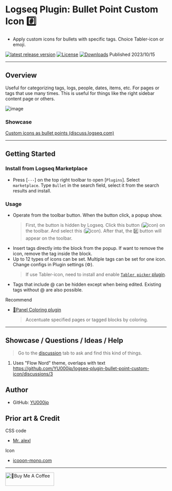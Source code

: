 # Logseq Plugin: Bullet Point Custom Icon #️⃣

- Apply custom icons for bullets with specific tags. Choice Tabler-icon or emoji.

[![latest release version](https://img.shields.io/github/v/release/YU000jp/logseq-plugin-bullet-point-custom-icon)](https://github.com/YU000jp/logseq-plugin-bullet-point-custom-icon/releases)
[![License](https://img.shields.io/github/license/YU000jp/logseq-plugin-bullet-point-custom-icon?color=blue)](https://github.com/YU000jp/logseq-plugin-bullet-point-custom-icon/LICENSE)
[![Downloads](https://img.shields.io/github/downloads/YU000jp/logseq-plugin-bullet-point-custom-icon/total.svg)](https://github.com/YU000jp/logseq-plugin-bullet-point-custom-icon/releases)
 Published 2023/10/15

---

## Overview

Useful for categorizing tags, logs, people, dates, items, etc. For pages or tags that use many times. This is useful for things like the right sidebar content page or others.

![image](https://github.com/YU000jp/logseq-plugin-bullet-point-custom-icon/assets/111847207/99beeaaa-7c17-4d76-98fc-05e65e2dbd8b)

### Showcase

[Custom icons as bullet points (discuss.logseq.com)](https://discuss.logseq.com/t/custom-icons-as-bullet-points/20306)

---

## Getting Started

### Install from Logseq Marketplace

- Press [`---`] on the top right toolbar to open [`Plugins`]. Select `marketplace`. Type `Bullet` in the search field, select it from the search results and install.

### Usage

- Operate from the toolbar button. When the button click, a popup show.
  > First, the button is hidden by Logseq. Click this button (![icon](https://github.com/YU000jp/logseq-plugin-bullet-point-custom-icon/assets/111847207/136f9d0f-9dcf-4942-9821-c9f692fcfc2f)) on the toolbar. And select this (![icon](https://github.com/YU000jp/logseq-plugin-bullet-point-custom-icon/assets/111847207/a1b66c1f-6c2a-43c0-bcf3-7c0c8e188c6d)). After that, the #️⃣ button will appear on the toolbar.
- Insert tags directly into the block from the popup. If want to remove the icon, remove the tag inside the block.
- Up to 12 types of icons can be set. Multiple tags can be set for one icon. Change configs in Plugin settings (⚙️).
  > If use Tabler-icon, need to install and enable [`Tabler picker` plugin](https://github.com/yoyurec/logseq-tabler-picker).
- Tags that include @ can be hidden except when being edited. Existing tags without @ are also possible.

Recommend
- [🎨Panel Coloring plugin](https://github.com/YU000jp/logseq-plugin-panel-coloring)
  > Accentuate specified pages or tagged blocks by coloring.

---

## Showcase / Questions / Ideas / Help

> Go to the [discussion](https://github.com/YU000jp/logseq-plugin-bullet-point-custom-icon/discussions) tab to ask and find this kind of things.

1. Uses "Flow Nord" theme, overlaps with text https://github.com/YU000jp/logseq-plugin-bullet-point-custom-icon/discussions/3

## Author

- GitHub: [YU000jp](https://github.com/YU000jp)

## Prior art & Credit

CSS code
  - [Mr. alexl](https://codeberg.org/alexl/for-logseq)

Icon
  - [icooon-mono.com](https://icooon-mono.com/14744-%e3%82%b7%e3%83%a3%e3%83%bc%e3%83%97%e3%82%a2%e3%82%a4%e3%82%b3%e3%83%b32/)

---

<a href="https://www.buymeacoffee.com/yu000japan" target="_blank"><img src="https://cdn.buymeacoffee.com/buttons/v2/default-violet.png" alt="🍌Buy Me A Coffee" style="height: 42px;width: 152px" ></a>
